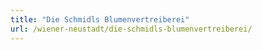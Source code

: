 ```yaml
---
title: "Die Schmidls Blumenvertreiberei"
url: /wiener-neustadt/die-schmidls-blumenvertreiberei/
---
```

